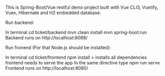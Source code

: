 This is Spring-Boot/Vue restful demo project built with Vue CLI3, Vuetify, Vuex, Hibernate and H2 embedded database.

Run backend:

In terminal
cd ticket/backend
mvn clean install
mvn spring-boot:run
Backend runs on http://localhost:8088/


Run fronend (For that Node.js should be installed):

In terminal 
cd ticket/frontend
npm install > installs all dependencies frontend needs to serve the app
In the same directive type
npm run serve
Frontend runs on http://localhost:8080/
